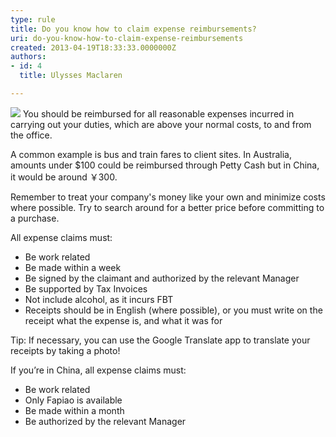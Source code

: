 ```yaml
---
type: rule
title: Do you know how to claim expense reimbursements?
uri: do-you-know-how-to-claim-expense-reimbursements
created: 2013-04-19T18:33:33.0000000Z
authors:
- id: 4
  title: Ulysses Maclaren

---
```


 ![](/PublishingImages/expense-reimbursement.png)
​You should be reimbursed for all reasonable expenses incurred in carrying out your duties, which are above your normal costs, to and from the office.

A common example is bus and train fares to client sites. In Australia, amounts under $100 could be reimbursed through Petty Cash but in China, it would be around ￥300. ​


 
Remember to treat your company's money like your own and minimize costs where possible. Try to search around for a better price before committing to a purchase.

All expense claims must:

- Be work related
- Be made within a week
- Be signed by the claimant and authorized by the relevant Manager
- Be supported by Tax Invoices
- Not include alcohol, as it incurs FBT
- Receipts should be in English (where possible), or you must write on the receipt what the expense is, and​ what it was for


Tip: If necessary, you can use the Google Translate app to translate your receipts by taking a photo!



If you’re in China, all expense claims must:



- Be work related
- Only Fapiao is available
- Be made within a month
- Be authorized by the relevant Manager









